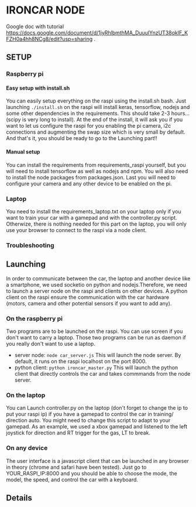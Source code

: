 # IRONCAR NODE

Google doc with tutorial https://docs.google.com/document/d/1jyRhlbmthMA_DuuulYnzUT38okIF_KFZH0a4hh8NCg8/edit?usp=sharing .

## SETUP

### Raspberry pi
#### Easy setup with install.sh

You can easily setup everything on the raspi using the install.sh bash. Just launching `./install.sh` on the raspi will install keras, tensorflow, nodejs and some other dependencies in the requirements. This should take 2-3 hours... (scipy is very long to install). At the end of the install, it will ask you if you want to let us configure the raspi for you enabling the pi camera, i2c connections and augmenting the swap size which is very small by default. 
And that's it, you should be ready to go to the Launching part!!

#### Manual setup

You can install the requirements from requirements_raspi yourself, but you will need to install tensorflow as well as nodejs and npm. You will also need to install the node packages from packages.json. 
Last you will need to configure your camera and any other device to be enabled on the pi. 

### Laptop
You need to install the requirements_laptop.txt on your laptop only if you want to train your car with a gamepad and with the controller.py script. 
Otherwize, there is nothing needed for this part on the laptop, you will only use your browser to connect to the raspi via a node client. 

### Troubleshooting

## Launching
In order to communicate between the car, the laptop and another device like a smartphone,
we used socketio on python and nodejs.Therefore, we need to launch a server node on the raspi
and clients on other devices. A python client on the raspi ensure the communication with the 
car hardware (motors, camera  and other potential sensors if you want to add any).


### On the raspberry pi
Two programs are to be launched on the raspi. You can use screen if you don't want to carry 
a laptop. Those two programs can be run as daemon if you really don't want to use a laptop. 

* server node: `node car_server.js` This will launch the node server. By default, it runs on 
the raspi localhost on the port 8000. 
* python client: `python ironcar_master.py` This will launch the python client that directly
controls the car and takes commmands from the node server.

### On the laptop
You can Launch controller.py on the laptop (don't forget to change the ip to put your raspi ip)
if you have a gamepad to control the car in training/ direction auto. You might need to change
this script to adapt to your gamepad. As an example, we used a xbox gamepad and listened to the
left joystick for direction and RT trigger for the gas, LT to break. 

### On any device
The user interface is a javascript client that can be launched in any browser in theory 
(chrome and safari have been tested). Just go to YOUR_RASPI_IP:8000 and you should be able to 
choose the mode, the model, the speed, and control the car with a keyboard. 
 

## Details



